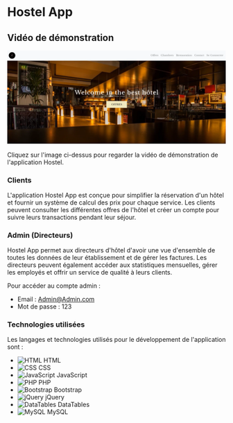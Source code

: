 # Hostel App

## Vidéo de démonstration

[![Demo Video](./images/demo_video_thumbnail.png)](./images/demo.mp4)

Cliquez sur l'image ci-dessus pour regarder la vidéo de démonstration de l'application Hostel.

### Clients

L'application Hostel App est conçue pour simplifier la réservation d'un hôtel et fournir un système de calcul des prix pour chaque service. Les clients peuvent consulter les différentes offres de l'hôtel et créer un compte pour suivre leurs transactions pendant leur séjour.

### Admin (Directeurs)

Hostel App permet aux directeurs d'hôtel d'avoir une vue d'ensemble de toutes les données de leur établissement et de gérer les factures. Les directeurs peuvent également accéder aux statistiques mensuelles, gérer les employés et offrir un service de qualité à leurs clients.

Pour accéder au compte admin :

- Email : Admin@Admin.com
- Mot de passe : 123

### Technologies utilisées

Les langages et technologies utilisés pour le développement de l'application sont :

- ![HTML](https://img.icons8.com/color/48/000000/html-5--v1.png) HTML
- ![CSS](https://img.icons8.com/color/48/000000/css3.png) CSS
- ![JavaScript](https://img.icons8.com/color/48/000000/javascript--v1.png) JavaScript
- ![PHP](https://img.icons8.com/color/48/000000/php.png) PHP
- ![Bootstrap](https://img.icons8.com/color/48/000000/bootstrap.png) Bootstrap
- ![jQuery](https://img.icons8.com/ios-filled/50/000000/jquery.png) jQuery
- ![DataTables](https://img.icons8.com/material-rounded/48/000000/data-configuration.png) DataTables
- ![MySQL](https://img.icons8.com/ios-filled/50/000000/mysql-logo.png) MySQL
